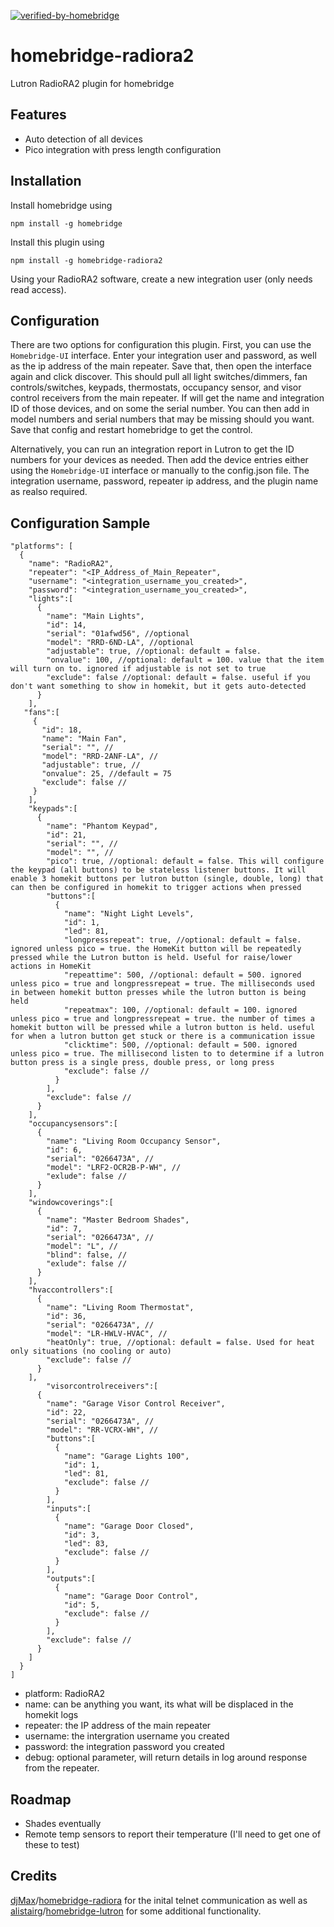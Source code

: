 [![verified-by-homebridge](https://badgen.net/badge/homebridge/verified/purple)](https://github.com/homebridge/homebridge/wiki/Verified-Plugins)
# homebridge-radiora2
Lutron RadioRA2 plugin for homebridge

## Features
* Auto detection of all devices
* Pico integration with press length configuration


## Installation
Install homebridge using
```
npm install -g homebridge
```
Install this plugin using
```
npm install -g homebridge-radiora2
```
Using your RadioRA2 software, create a new integration user (only needs read access).

## Configuration
There are two options for configuration this plugin. First, you can use the `Homebridge-UI` interface.
Enter your integration user and password, as well as the ip address of the main repeater. Save that, then open the interface again and click discover. This should pull all light switches/dimmers, fan controls/switches, keypads, thermostats, occupancy sensor, and visor control receivers from the main repeater. If will get the name and integration ID of those devices, and on some the serial number. You can then add in model numbers and serial numbers that may be missing should you want. Save that config and restart homebridge to get the control.

Alternatively, you can run an integration report in Lutron to get the ID numbers for your devices as needed. Then add the device entries either using the `Homebridge-UI` interface or manually to the config.json file. The integration username, password, repeater ip address, and the plugin name as realso required. 

## Configuration Sample

```
"platforms": [
  {
    "name": "RadioRA2",
    "repeater": "<IP_Address_of_Main_Repeater",
    "username": "<integration_username_you_created>",
    "password": "<integration_username_you_created>",
    "lights":[
      {
        "name": "Main Lights",
        "id": 14,
        "serial": "01afwd56", //optional
        "model": "RRD-6ND-LA", //optional
        "adjustable": true, //optional: default = false.
        "onvalue": 100, //optional: default = 100. value that the item will turn on to. ignored if adjustable is not set to true
        "exclude": false //optional: default = false. useful if you don't want something to show in homekit, but it gets auto-detected
      }
    ],
   "fans":[
     {
       "id": 18,
       "name": "Main Fan",
       "serial": "", //
       "model": "RRD-2ANF-LA", //
       "adjustable": true, //
       "onvalue": 25, //default = 75
       "exclude": false //
     }
    ],
    "keypads":[
      {
        "name": "Phantom Keypad",
        "id": 21,
        "serial": "", //
        "model": "", //
        "pico": true, //optional: default = false. This will configure the keypad (all buttons) to be stateless listener buttons. It will enable 3 homekit buttons per lutron button (single, double, long) that can then be configured in homekit to trigger actions when pressed
        "buttons":[
          {
            "name": "Night Light Levels",
            "id": 1,
            "led": 81,
            "longpressrepeat": true, //optional: default = false. ignored unless pico = true. the HomeKit button will be repeatedly pressed while the Lutron button is held. Useful for raise/lower actions in HomeKit
            "repeattime": 500, //optional: default = 500. ignored unless pico = true and longpressrepeat = true. The milliseconds used in between homekit button presses while the lutron button is being held
            "repeatmax": 100, //optional: default = 100. ignored unless pico = true and longpressrepeat = true. the number of times a homekit button will be pressed while a lutron button is held. useful for when a lutron button get stuck or there is a communication issue
            "clicktime": 500, //optional: default = 500. ignored unless pico = true. The millisecond listen to to determine if a lutron button press is a single press, double press, or long press
            "exclude": false //
          }
        ],
        "exclude": false //
      }
    ],
    "occupancysensors":[
      {
        "name": "Living Room Occupancy Sensor",
        "id": 6,
        "serial": "0266473A", //
        "model": "LRF2-OCR2B-P-WH", //
        "exlude": false //
      }
    ],
    "windowcoverings":[
      {
        "name": "Master Bedroom Shades",
        "id": 7,
        "serial": "0266473A", //
        "model": "L", //
        "blind": false, //
        "exlude": false //
      }
    ],
    "hvaccontrollers":[
      {
        "name": "Living Room Thermostat",
        "id": 36,
        "serial": "0266473A", //
        "model": "LR-HWLV-HVAC", //
        "heatOnly": true, //optional: default = false. Used for heat only situations (no cooling or auto)
        "exclude": false //
      }
    ],
        "visorcontrolreceivers":[
      {
        "name": "Garage Visor Control Receiver",
        "id": 22,
        "serial": "0266473A", //
        "model": "RR-VCRX-WH", //
        "buttons":[
          {
            "name": "Garage Lights 100",
            "id": 1,
            "led": 81, 
            "exclude": false //
          }
        ],
        "inputs":[
          {
            "name": "Garage Door Closed",
            "id": 3,
            "led": 83,
            "exclude": false //
          }
        ],
        "outputs":[
          {
            "name": "Garage Door Control",
            "id": 5,
            "exclude": false //
          }
        ],
        "exclude": false //
      }
    ]
  }
]
```

- platform: RadioRA2
- name: can be anything you want, its what will be displaced in the homekit logs
- repeater: the IP address of the main repeater
- username: the intergration username you created
- password: the integration password you created
- debug: optional parameter, will return details in log around response from the repeater.


## Roadmap
- Shades eventually
- Remote temp sensors to report their temperature (I'll need to get one of these to test)


## Credits
[djMax](https://github.com/djMax)/[homebridge-radiora](https://github.com/djMax/homebridge-radiora) for the inital telnet communication as well as [alistairg](https://github.com/alistairg)/[homebridge-lutron](https://github.com/alistairg/homebridge-lutron) for some additional functionality.
